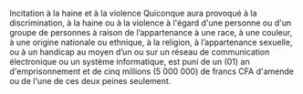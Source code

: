Incitation à la haine et à la violence
Quiconque aura provoqué à la discrimination, à la haine ou à la violence à l'égard d'une personne ou d'un groupe de personnes à raison de l’appartenance à une race, à une couleur, à une origine nationale ou ethnique, à la religion, à l’appartenance sexuelle, ou à un handicap au moyen d’un ou sur un réseau de communication électronique ou un système informatique, est puni de un (01) an d'emprisonnement et de cinq millions (5 000 000) de francs CFA d'amende ou de l'une de ces deux peines seulement.